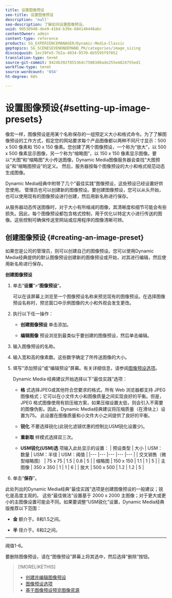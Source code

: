 ```yaml
---
title: 设置图像预设
seo-title: 设置图像预设
description: 'null'
seo-description: 了解如何设置图像预设。
uuid: 90530948-dee9-41bd-b39e-684140446abc
contentOwner: admin
content-type: reference
products: SG_EXPERIENCEMANAGER/Dynamic-Media-Classic
geptopics: SG_SCENESEVENONDEMAND_PK/categories/image_sizing
discoiquuid: 1ec39fe5-7b2a-4034-9570-6b5595f97052
translation-type: tm+mt
source-git-commit: 9424b392f85536dc75083d0ade255e4824755ed1
workflow-type: tm+mt
source-wordcount: '654'
ht-degree: 66%

---
```



# 设置图像预设{#setting-up-image-presets}

像宏一样，图像预设是用某个名称保存的一组预定义大小和格式命令。为了了解图像预设的工作方式，假定您的网站要求每个产品图像都以两种不同尺寸显示：500 x 500 像素和 150 x 150 像素。您创建了两个图像预设，一个称为“放大”，以 500 x 500 像素显示图像，另一个称为“缩略图”，以 150 x 150 像素显示图像。要以“大图”和“缩略图”大小传送图像，Dynamic Media图像服务器会查找“大图预设”和“缩略图预设”的定义。 然后，服务器按每个图像预设的大小和格式规范动态生成图像。

Dynamic Media经典中附带了几个“最佳实践”图像预设，这些预设已经设置好供您使用。 管理员也可以创建新的图像预设。要创建图像预设，您可以从头开始，也可以使用现有的图像预设进行创建，然后用新名称进行保存。

从服务器动态传送图像时，对于大小有所缩减的图像，其清晰度和细节可能会有些损失。因此，每个图像预设都包含格式控制，用于优化以特定大小进行传送的图像。这些控制可确保传送至网站或应用程序的图像清晰可辨。

## 创建图像预设 {#creating-an-image-preset}

如果您是公司的管理员，则可以创建自己的图像预设。您可以使用Dynamic Media经典提供的默认图像预设创建新的图像预设或开始，对其进行编辑，然后使用新名称进行保存。

**创建图像预设**

1. 单击“**设置**”>“**图像预设**”。

   可以在该屏幕上浏览至一个图像预设名称来预览现有的图像预设。在选择图像预设名称时，预览窗口中示例图像的大小和外观会发生更改。

1. 执行以下任一操作：

   * **创建图像预设**
单击添加。

   * **编辑图像**
预设浏览到最类似于要创建的图像预设，然后单击编辑。

1. 输入图像预设的名称。
1. 输入宽和高的像素数。这些数字确定了所传送图像的大小。
1. 填写“添加预设”或“编辑预设”屏幕。有关详细信息，请参阅[图像预设选项](application-setup.md#image_preset_options)。

   Dynamic Media·经典建议开始选择以下“最佳实践”选项：

   * **格**
式选择JPEG或其他符合您要求的格式。所有 Web 浏览器都支持 JPEG 图像格式；它可以在小文件大小和图像质量之间实现良好的平衡。但是，JPEG 格式图像使用有损压缩方案，如果压缩设置太低，则会引入不需要的图像伪影。因此，Dynamic Media经典建议将压缩质量（在滑块上）设置为75。 此设置在图像质量和小文件大小之间提供了良好的平衡。

   * **锐化**
不要选择锐化(此锐化滤镜优惠的控制比USM锐化设置少)。

   * **重新取**
样模式选择双三次。

   * **USM锐化(USM)选**
项输入此处显示的设置：
   | 预设类型 | 大小 | USM：数量 | USM：半径 | USM：阈值 |
   |--- |--- |--- |--- |--- |
   | 交叉销售（微型缩略图） | 75 x 75 | 1.5 | 0.8 | 5 |
   | 缩略图 | 150 x 150 | 1.1 | 1 | 5 |
   | 主图像 | 350 x 350 | 1 | 1 | 6 |
   | 放大 | 500 x 500 | 1.2 | 1.2 | 5 |

1. 单击“**保存**”。

此处列出的Dynamic Media经典“最佳实践”选项是创建图像预设的一般建议；锐化是高度主观的。 这些“最佳做法”设置基于 2000 x 2000 主图像；对于更大或更小的主图像设置可能会不同。如果要调整“USM锐化”设置，Dynamic Media经典版推荐以下范围：

* **金**
额介于。8和1.5之间。

* **半**
径介于。6和2之间。

* ****
阈值1-6。

要删除图像预设，请在“图像预设”屏幕上将其选中，然后选择“删除”按钮。

>[!MORELIKETHIS]
>
>* [创建并编辑图像预设](application-setup.md#creating_and_editing_image_presets)
>* [图像预设选项](application-setup.md#image_preset_options)
>* [基于图像预设预览图像资源](previewing-asset.md#previewing_an_image_asset_based_on_its_image_preset)

